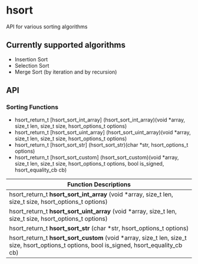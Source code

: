 # hsort
API for various sorting algorithms

## Currently supported algorithms
* Insertion Sort
* Selection Sort
* Merge Sort (by iteration and by recursion)

## API

### Sorting Functions
* hsort_return_t [hsort_sort_int_array] (hsort_sort_int_array)(void *array, size_t len, size_t size, hsort_options_t options)
* hsort_return_t [hsort_sort_uint_array] (hsort_sort_uint_array)(void *array, size_t len, size_t size, hsort_options_t options)
* hsort_return_t [hsort_sort_str] (hsort_sort_str)(char *str, hsort_options_t options)
* hsort_return_t [hsort_sort_custom] (hsort_sort_custom)(void *array, size_t len, size_t size, hsort_options_t options, bool is_signed, hsort_equality_cb cb)

| Function Descriptions
| --------------------------
| hsort_return_t  **hsort_sort_int_array** (void *array, size_t len, size_t size, hsort_options_t options)
| hsort_return_t  **hsort_sort_uint_array** (void *array, size_t len, size_t size, hsort_options_t options)
| hsort_return_t  **hsort_sort_str** (char *str, hsort_options_t options)
| hsort_return_t  **hsort_sort_custom** (void *array, size_t len, size_t size, hsort_options_t options, bool is_signed, hsort_equality_cb cb)
